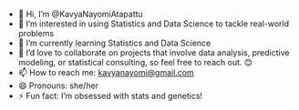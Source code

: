 - 👋 Hi, I’m @KavyaNayomiAtapattu
- 👀 I’m interested in using Statistics and Data Science to tackle real-world problems
- 🌱 I’m currently learning Statistics and Data Science
- 💞️ I’d love to collaborate on projects that involve data analysis, predictive modeling, or statistical consulting, so feel free to reach out. 😊
- 📫 How to reach me: kavyanayomi@gmail.com 
- 😄 Pronouns: she/her
- ⚡ Fun fact: I’m obsessed with stats and genetics!

<!---
KavyaNayomiAtapattu/KavyaNayomiAtapattu is a ✨ special ✨ repository because its `README.md` (this file) appears on your GitHub profile.
You can click the Preview link to take a look at your changes.
--->
